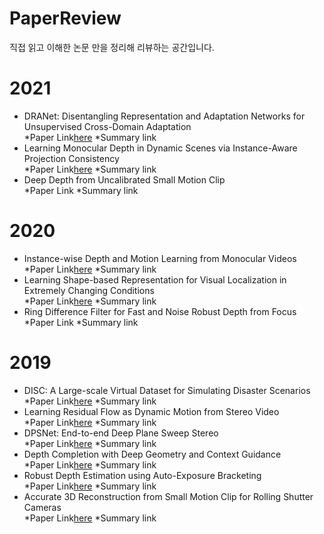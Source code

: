 # PaperReview
직접 읽고 이해한 논문 만을 정리해 리뷰하는 공간입니다.
# 2021
- DRANet: Disentangling Representation and Adaptation Networks
for Unsupervised Cross-Domain Adaptation     
*Paper Link[here](https://arxiv.org/pdf/2103.13447.pdf) *Summary link
- Learning Monocular Depth in Dynamic Scenes via Instance-Aware Projection Consistency  
*Paper Link[here](https://arxiv.org/pdf/2102.02629.pdf) *Summary link
- Deep Depth from Uncalibrated Small Motion Clip  
*Paper Link *Summary link
# 2020
- Instance-wise Depth and Motion Learning from Monocular Videos  
*Paper Link[here](https://arxiv.org/pdf/1912.09351.pdf) *Summary link
- Learning Shape-based Representation for Visual Localization in Extremely Changing Conditions  
*Paper Link[here](https://www.cs.cmu.edu/afs/cs/Web/People/jeanoh/papers/JIOH-vislocal-ICRA2020.pdf) *Summary link
- Ring Difference Filter for Fast and Noise Robust Depth from Focus  
*Paper Link *Summary link
# 2019
- DISC: A Large-scale Virtual Dataset for Simulating Disaster Scenarios  
*Paper Link[here](https://www.ri.cmu.edu/wp-content/uploads/2019/06/IROS19_DISC_final_v1.pdf) *Summary link
- Learning Residual Flow as Dynamic Motion from Stereo Video  
*Paper Link[here](https://arxiv.org/abs/1909.06999) *Summary link
- DPSNet: End-to-end Deep Plane Sweep Stereo  
*Paper Link[here](https://openreview.net/pdf?id=ryeYHi0ctQ) *Summary link
- Depth Completion with Deep Geometry and Context Guidance  
*Paper Link[here](https://www.ri.cmu.edu/wp-content/uploads/2019/02/ICRA2019_final.pdf) *Summary link
- Robust Depth Estimation using Auto-Exposure Bracketing  
*Paper Link[here](http://ieeexplore.ieee.org/document/8576538) *Summary link
- Accurate 3D Reconstruction from Small Motion Clip for Rolling Shutter Cameras  
*Paper Link[here](http://ieeexplore.ieee.org/abstract/document/8325527/) *Summary link
